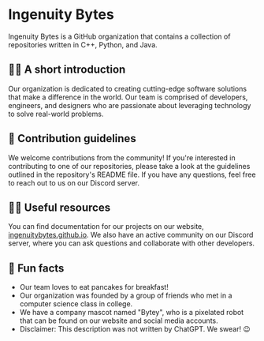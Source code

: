 # Ingenuity Bytes

Ingenuity Bytes is a GitHub organization that contains a collection of repositories written in C++, Python, and Java.

## 🙋‍♀️ A short introduction
Our organization is dedicated to creating cutting-edge software solutions that make a difference in the world. Our team is comprised of developers, engineers, and designers who are passionate about leveraging technology to solve real-world problems.

## 🌈 Contribution guidelines
We welcome contributions from the community! If you're interested in contributing to one of our repositories, please take a look at the guidelines outlined in the repository's README file. If you have any questions, feel free to reach out to us on our Discord server.

## 👩‍💻 Useful resources
You can find documentation for our projects on our website, [ingenuitybytes.github.io](https://ingenuitybytes.github.io). We also have an active community on our Discord server, where you can ask questions and collaborate with other developers.

## 🍿 Fun facts
- Our team loves to eat pancakes for breakfast!
- Our organization was founded by a group of friends who met in a computer science class in college.
- We have a company mascot named "Bytey", who is a pixelated robot that can be found on our website and social media accounts.
- Disclaimer: This description was not written by ChatGPT. We swear! 😉
